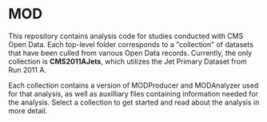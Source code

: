 # MOD

This repository contains analysis code for studies conducted with CMS Open Data. Each top-level folder corresponds to a "collection" of datasets that have been culled from various Open Data records. Currently, the only collection is **CMS2011AJets**, which utilizes the Jet Primary Dataset from Run 2011 A.

Each collection contains a version of MODProducer and MODAnalyzer used for that analysis, as well as auxilliary files containing information needed for the analysis. Select a collection to get started and read about the analysis in more detail.
